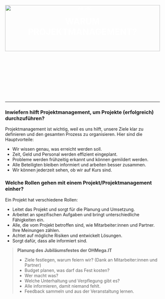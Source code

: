 <div style="position: relative; text-align: center; color: white; overflow: hidden; height: 300px;">
    <div style="width: 100%; height: 50%; overflow: hidden;">
        <img src="https://pbs.twimg.com/media/GYgPHLNXoAA2u0a?format=jpg" alt="Alt text" style="width: 100%; height: 100%; object-fit: cover; object-position: center;">
    </div>
    <div style="position: absolute; top: 20%; left: 50%; transform: translate(-50%, -50%);">
        <h1>WARUM PROJEKTMANAGEMENT?</h1>
    </div>
</div>

---
### Inwiefern hilft Projektmanagement, um Projekte (erfolgreich) durchzuführen?
Projektmanagement ist wichtig, weil es uns hilft, unsere Ziele klar zu definieren und den gesamten Prozess zu organisieren. Hier sind die Hauptvorteile:
- Wir wissen genau, was erreicht werden soll.
- Zeit, Geld und Personal werden effizient eingeplant.
- Probleme werden frühzeitig erkannt und können gemildert werden.
- Alle Beteiligten bleiben informiert und arbeiten besser zusammen.
- Wir können jederzeit sehen, ob wir auf Kurs sind.

### Welche Rollen gehen mit einem Projekt/Projektmanagement einher?
Ein Projekt hat verschiedene Rollen:

- Leitet das Projekt und sorgt für die Planung und Umsetzung.
- Arbeitet an spezifischen Aufgaben und bringt unterschiedliche Fähigkeiten ein.
- Alle, die vom Projekt betroffen sind, wie Mitarbeiter:innen und Partner. Ihre Meinungen zählen.
- Achtet auf mögliche Risiken und entwickelt Lösungen.
- Sorgt dafür, dass alle informiert sind.

> **Planung des Jubiläumsfestes der OHMega.IT**
> - Ziele festlegen, warum feiern wir? (Dank an Mitarbeiter:innen und Partner)
> - Budget planen, was darf das Fest kosten?
> - Wer macht was?
> - Welche Unterhaltung und Verpflegung gibt es?
> - Alle informieren, damit niemand fehlt.
> - Feedback sammeln und aus der Veranstaltung lernen.